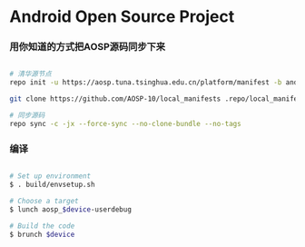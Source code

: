 # Android Open Source Project #

### 用你知道的方式把AOSP源码同步下来 ###

```bash

# 清华源节点
repo init -u https://aosp.tuna.tsinghua.edu.cn/platform/manifest -b android-10.0.0_r2 --depth=1

git clone https://github.com/AOSP-10/local_manifests .repo/local_manifests -b 10

# 同步源码
repo sync -c -jx --force-sync --no-clone-bundle --no-tags
```

### 编译 ###

```bash

# Set up environment
$ . build/envsetup.sh

# Choose a target
$ lunch aosp_$device-userdebug

# Build the code
$ brunch $device
```